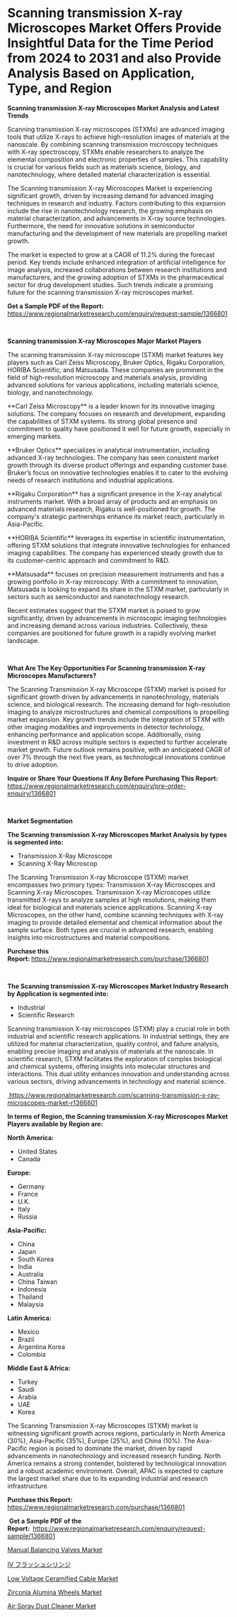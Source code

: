 <p><h1>Scanning transmission X-ray Microscopes Market Offers Provide Insightful Data for the Time Period from 2024 to 2031 and also Provide Analysis Based on Application, Type, and Region</h1></p><p><strong>Scanning transmission X-ray Microscopes Market Analysis and Latest Trends</strong></p>
<p><p>Scanning transmission X-ray microscopes (STXMs) are advanced imaging tools that utilize X-rays to achieve high-resolution images of materials at the nanoscale. By combining scanning transmission microscopy techniques with X-ray spectroscopy, STXMs enable researchers to analyze the elemental composition and electronic properties of samples. This capability is crucial for various fields such as materials science, biology, and nanotechnology, where detailed material characterization is essential.</p><p>The Scanning transmission X-ray Microscopes Market is experiencing significant growth, driven by increasing demand for advanced imaging techniques in research and industry. Factors contributing to this expansion include the rise in nanotechnology research, the growing emphasis on material characterization, and advancements in X-ray source technologies. Furthermore, the need for innovative solutions in semiconductor manufacturing and the development of new materials are propelling market growth.</p><p>The market is expected to grow at a CAGR of 11.2% during the forecast period. Key trends include enhanced integration of artificial intelligence for image analysis, increased collaborations between research institutions and manufacturers, and the growing adoption of STXMs in the pharmaceutical sector for drug development studies. Such trends indicate a promising future for the scanning transmission X-ray microscopes market.</p></p>
<p><strong>Get a Sample PDF of the Report:&nbsp;</strong> <a href="https://www.regionalmarketresearch.com/enquiry/request-sample/1366801">https://www.regionalmarketresearch.com/enquiry/request-sample/1366801</a></p>
<p>&nbsp;</p>
<p><strong>Scanning transmission X-ray Microscopes Major Market Players</strong></p>
<p><p>The scanning transmission X-ray microscope (STXM) market features key players such as Carl Zeiss Microscopy, Bruker Optics, Rigaku Corporation, HORIBA Scientific, and Matsusada. These companies are prominent in the field of high-resolution microscopy and materials analysis, providing advanced solutions for various applications, including materials science, biology, and nanotechnology.</p><p>**Carl Zeiss Microscopy** is a leader known for its innovative imaging solutions. The company focuses on research and development, expanding the capabilities of STXM systems. Its strong global presence and commitment to quality have positioned it well for future growth, especially in emerging markets.</p><p>**Bruker Optics** specializes in analytical instrumentation, including advanced X-ray technologies. The company has seen consistent market growth through its diverse product offerings and expanding customer base. Bruker’s focus on innovative technologies enables it to cater to the evolving needs of research institutions and industrial applications.</p><p>**Rigaku Corporation** has a significant presence in the X-ray analytical instruments market. With a broad array of products and an emphasis on advanced materials research, Rigaku is well-positioned for growth. The company's strategic partnerships enhance its market reach, particularly in Asia-Pacific.</p><p>**HORIBA Scientific** leverages its expertise in scientific instrumentation, offering STXM solutions that integrate innovative technologies for enhanced imaging capabilities. The company has experienced steady growth due to its customer-centric approach and commitment to R&D.</p><p>**Matsusada** focuses on precision measurement instruments and has a growing portfolio in X-ray microscopy. With a commitment to innovation, Matsusada is looking to expand its share in the STXM market, particularly in sectors such as semiconductor and nanotechnology research.</p><p>Recent estimates suggest that the STXM market is poised to grow significantly, driven by advancements in microscopic imaging technologies and increasing demand across various industries. Collectively, these companies are positioned for future growth in a rapidly evolving market landscape.</p></p>
<p>&nbsp;</p>
<p><strong>What Are The Key Opportunities For Scanning transmission X-ray Microscopes Manufacturers?</strong></p>
<p><p>The Scanning Transmission X-ray Microscope (STXM) market is poised for significant growth driven by advancements in nanotechnology, materials science, and biological research. The increasing demand for high-resolution imaging to analyze microstructures and chemical compositions is propelling market expansion. Key growth trends include the integration of STXM with other imaging modalities and improvements in detector technology, enhancing performance and application scope. Additionally, rising investment in R&D across multiple sectors is expected to further accelerate market growth. Future outlook remains positive, with an anticipated CAGR of over 7% through the next five years, as technological innovations continue to drive adoption.</p></p>
<p><strong>Inquire or Share Your Questions If Any Before Purchasing This Report:</strong> <a href="https://www.regionalmarketresearch.com/enquiry/pre-order-enquiry/1366801">https://www.regionalmarketresearch.com/enquiry/pre-order-enquiry/1366801</a></p>
<p>&nbsp;</p>
<p><strong>Market Segmentation</strong></p>
<p><strong>The Scanning transmission X-ray Microscopes Market Analysis by types is segmented into:</strong></p>
<p><ul><li>Transmission X-Ray Microscope</li><li>Scanning X-Ray Microscop</li></ul></p>
<p><p>The Scanning Transmission X-ray Microscope (STXM) market encompasses two primary types: Transmission X-ray Microscopes and Scanning X-ray Microscopes. Transmission X-ray Microscopes utilize transmitted X-rays to analyze samples at high resolutions, making them ideal for biological and materials science applications. Scanning X-ray Microscopes, on the other hand, combine scanning techniques with X-ray imaging to provide detailed elemental and chemical information about the sample surface. Both types are crucial in advanced research, enabling insights into microstructures and material compositions.</p></p>
<p><strong>Purchase this Report:&nbsp;</strong><a href="https://www.regionalmarketresearch.com/purchase/1366801">https://www.regionalmarketresearch.com/purchase/1366801</a></p>
<p>&nbsp;</p>
<p><strong>The Scanning transmission X-ray Microscopes Market Industry Research by Application is segmented into:</strong></p>
<p><ul><li>Industrial</li><li>Scientific Research</li></ul></p>
<p><p>Scanning transmission X-ray microscopes (STXM) play a crucial role in both industrial and scientific research applications. In industrial settings, they are utilized for material characterization, quality control, and failure analysis, enabling precise imaging and analysis of materials at the nanoscale. In scientific research, STXM facilitates the exploration of complex biological and chemical systems, offering insights into molecular structures and interactions. This dual utility enhances innovation and understanding across various sectors, driving advancements in technology and material science.</p></p>
<p><a href="https://www.regionalmarketresearch.com/scanning-transmission-x-ray-microscopes-market-r1366801">&nbsp;https://www.regionalmarketresearch.com/scanning-transmission-x-ray-microscopes-market-r1366801</a></p>
<p><strong>In terms of Region, the Scanning transmission X-ray Microscopes Market Players available by Region are:</strong></p>
<p>
    <p> <strong> North America: </strong>
        <ul>
            <li>United States</li>
            <li>Canada</li>
        </ul>
        </p> 
    <p> <strong> Europe: </strong>
        <ul>
            <li>Germany</li>
            <li>France</li>
            <li>U.K.</li>
            <li>Italy</li>
            <li>Russia</li>
        </ul>
        </p> 
    <p> <strong> Asia-Pacific: </strong>
        <ul>
            <li>China</li>
            <li>Japan</li>
            <li>South Korea</li>
            <li>India</li>
            <li>Australia</li>
            <li>China Taiwan</li>
            <li>Indonesia</li>
            <li>Thailand</li>
            <li>Malaysia</li>
        </ul>
        </p> 
    <p> <strong> Latin America: </strong>
        <ul>
            <li>Mexico</li>
            <li>Brazil</li>
            <li>Argentina Korea</li>
            <li>Colombia</li>
        </ul>
        </p> 
    <p> <strong> Middle East & Africa: </strong>
        <ul>
            <li>Turkey</li>
            <li>Saudi</li>
            <li>Arabia</li>
            <li>UAE</li>
            <li>Korea</li>
        </ul>
    </p>
    </p>
<p><p>The Scanning Transmission X-ray Microscopes (STXM) market is witnessing significant growth across regions, particularly in North America (30%), Asia-Pacific (35%), Europe (25%), and China (10%). The Asia-Pacific region is poised to dominate the market, driven by rapid advancements in nanotechnology and increased research funding. North America remains a strong contender, bolstered by technological innovation and a robust academic environment. Overall, APAC is expected to capture the largest market share due to its expanding industrial and research infrastructure.</p></p>
<p><strong>Purchase this Report: </strong><a href="https://www.regionalmarketresearch.com/purchase/1366801">https://www.regionalmarketresearch.com/purchase/1366801</a></p>
<p>&nbsp;<strong>Get a Sample PDF of the Report:&nbsp;&nbsp;</strong><a href="https://www.regionalmarketresearch.com/enquiry/request-sample/1366801">https://www.regionalmarketresearch.com/enquiry/request-sample/1366801</a></p>
<p><strong></strong></p>
<p><p><a href="https://www.linkedin.com/pulse/global-manual-balancing-valves-market-analysis-key-trends-future-11ufc?trackingId=Xve7vIfkQrqvzGialg2Csw%3D%3D">Manual Balancing Valves Market</a></p><p><a href="https://medium.com/@durgin521/iv%E3%83%95%E3%83%A9%E3%83%83%E3%82%B7%E3%83%A5%E3%82%B7%E3%83%AA%E3%83%B3%E3%82%B8%E5%B8%82%E5%A0%B4%E3%81%AE%E3%82%A2%E3%83%97%E3%83%AA%E3%82%B1%E3%83%BC%E3%82%B7%E3%83%A7%E3%83%B3%E3%81%AE%E5%BD%B9%E5%89%B2-%E7%97%85%E9%99%A2-%E3%82%AF%E3%83%AA%E3%83%8B%E3%83%83%E3%82%AF-%E3%81%9D%E3%81%AE%E4%BB%96-%E3%81%A8%E5%B8%82%E5%A0%B4%E3%82%BF%E3%82%A4%E3%83%97-%E7%94%9F%E7%90%86%E9%A3%9F%E5%A1%A9%E6%B0%B4iv%E3%83%95%E3%83%A9%E3%83%83%E3%82%B7%E3%83%A5%E3%82%B7%E3%83%AA%E3%83%B3%E3%82%B8-%E3%83%98%E3%83%91%E3%83%AA%E3%83%B3iv%E3%83%95%E3%83%A9%E3%83%83%E3%82%B7%E3%83%A5%E3%82%B7%E3%83%AA%E3%83%B3%E3%82%B8-%E3%81%AE2024%E5%B9%B4%E3%81%8B%E3%82%892031%E5%B9%B4%E3%81%AE%E4%BA%88%E6%B8%AC-cd77357783af?postPublishedType=repub">IV フラッシュシリンジ</a></p><p><a href="https://issuu.com/reportprime-2/docs/low-voltage-ceramified-cable-market_1386b208636aac">Low Voltage Ceramified Cable Market</a></p><p><a href="https://issuu.com/reportprime-2/docs/zirconia-alumina-wheels-market-size_365093c6dad6ac">Zirconia Alumina Wheels Market</a></p><p><a href="https://www.linkedin.com/pulse/emergi-startagem-la1yc?trackingId=pczKuQGHRqeTkOwOsXZ61A%3D%3D">Air Spray Dust Cleaner Market</a></p></p>